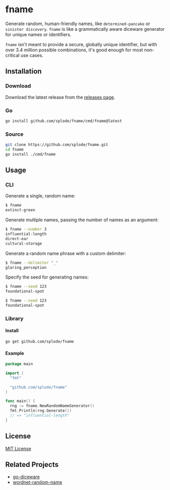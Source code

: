 # fname

Generate random, human-friendly names, like `determined-pancake` or `sinister discovery`. `fname` is like a grammatically aware diceware generator for unique names or identifiers.

`fname` isn't meant to provide a secure, globally unique identifier, but with over 3.4 million possible combinations, it's good enough for most non-critical use cases.

## Installation

### Download

Download the latest release from the [releases page](https://github.com/Splode/fname/releases).

### Go

```sh
go install github.com/splode/fname/cmd/fname@latest
```

### Source

```sh
git clone https://github.com/splode/fname.git
cd fname
go install ./cmd/fname
```

## Usage

### CLI
  
Generate a single, random name:

```sh
$ fname
extinct-green
```

Generate multiple names, passing the number of names as an argument:

```sh
$ fname --number 3
influential-length
direct-ear
cultural-storage
```

Generate a random name phrase with a custom delimiter:

```sh
$ fname --delimiter "_"
glaring_perception
```

Specify the seed for generating names:

```sh
$ fname --seed 123
foundational-spot

$ fname --seed 123
foundational-spot
```

### Library

#### Install

```sh
go get github.com/splode/fname
```

#### Example

```go
package main

import (
  "fmt"

  "github.com/splode/fname"
)

func main() {
  rng := fname.NewRandomNameGenerator()
  fmt.Println(rng.Generate())
  // => "influential-length"
}
```

## License

[MIT License](./LICENSE)

## Related Projects

- [go-diceware](https://github.com/sethvargo/go-diceware)
- [wordnet-random-name](https://github.com/kohsuke/wordnet-random-name)
